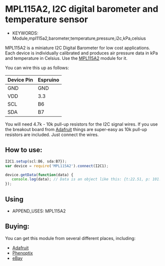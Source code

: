 <!--- Copyright (c) 2014 Per Ejeklint. Free use for all good people. -->
MPL115A2, I2C digital barometer and temperature sensor
=====================

* KEYWORDS: Module,mpl115a2,barometer,temperature,pressure,i2c,kPa,celsius

MPL115A2 is a miniature I2C Digital Barometer for low cost applications. Each device is individually calibrated and produces air pressure data in kPa and temperature in Celsius. Use the [MPL115A2](/modules/MPL115A2.js) module for it.

You can wire this up as follows:

| Device Pin | Espruino |
| ---------- | -------- |
| GND        | GND      |
| VDD        | 3.3      |
| SCL        | B6       |
| SDA        | B7       |

You will need 4.7k - 10k pull-up resistors for the I2C signal wires. If you use the breakout board from [Adafruit](https://www.adafruit.com/products/992) things are super-easy as 10k pull-up resistors are included. Just connect the wires.

How to use:
---------

```JavaScript
I2C1.setup(scl:B6, sda:B7});
var device = require('MPL115A2').connect(I2C1);

device.getData(function(data) {
   console.log(data); // Data is an object like this: {t:22.51, p: 101.68}, where t is in C and p is in kPa
});
```

Using 
-----

* APPEND_USES: MPL115A2

Buying:
------

You can get this module from several different places, including:

* [Adafruit](https://www.adafruit.com/products/992) 
* [Phenoptix](http://www.phenoptix.com/products/adafruit-mpl115a2-i2c-barometric-pressure-temperature-sensor)
* [eBay](http://www.ebay.com/sch/i.html?_nkw=MPL115A2+arduino)
